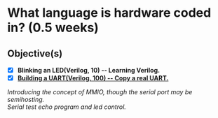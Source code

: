 # What language is hardware coded in? (0.5 weeks)

## Objective(s)

- [x] **Blinking an LED(Verilog, 10) -- Learning Verilog.**
- [x] [**Building a UART(Verilog, 100) -- Copy a real UART.**](https://github.com/pindjouf/uart)

*Introducing the concept of MMIO, though the serial port may be semihosting.  
Serial test echo program and led control.*
